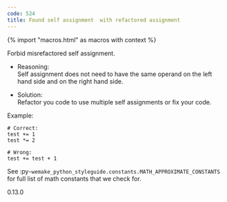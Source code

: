 ```yaml
---
code: 524
title: Found self assignment  with refactored assignment
---
```


{% import "macros.html" as macros with context %}

Forbid misrefactored self assignment.

  - Reasoning:  
    Self assignment does not need to have the same operand on the left
    hand side and on the right hand side.

  - Solution:  
    Refactor you code to use multiple self assignments or fix your code.

Example:

    # Correct:
    test += 1
    test *= 2
    
    # Wrong:
    test += test + 1

See :py`~wemake_python_styleguide.constants.MATH_APPROXIMATE_CONSTANTS`
for full list of math constants that we check for.

<div class="versionadded">

0.13.0

</div>